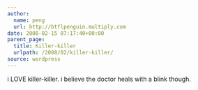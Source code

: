 ```yaml
---
author:
  name: peng
  url: http://btflpenguin.multiply.com
date: 2008-02-15 07:17:40+00:00
parent_page:
  title: Killer-killer
  urlpath: /2008/02/killer-killer/
source: wordpress
---
```


i LOVE killer-killer. i believe the doctor heals with a blink though.